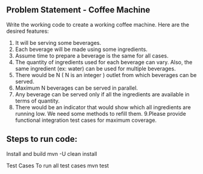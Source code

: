 Problem Statement - Coffee Machine
-----------------------------------
Write the working code to create a working coffee machine. Here are the desired features:
1. It will be serving some beverages.
2. Each beverage will be made using some ingredients.
3. Assume time to prepare a beverage is the same for all cases.
4. The quantity of ingredients used for each beverage can vary. Also, the same ingredient (ex:
water) can be used for multiple beverages.
5. There would be N ( N is an integer ) outlet from which beverages can be served.
6. Maximum N beverages can be served in parallel.
7. Any beverage can be served only if all the ingredients are available in terms of quantity.
8. There would be an indicator that would show which all ingredients are running low. We need
some methods to refill them.
9.Please provide functional integration test cases for maximum coverage.


Steps to run code:
-------------
Install and build
mvn -U clean install

Test Cases To run all test cases
mvn test